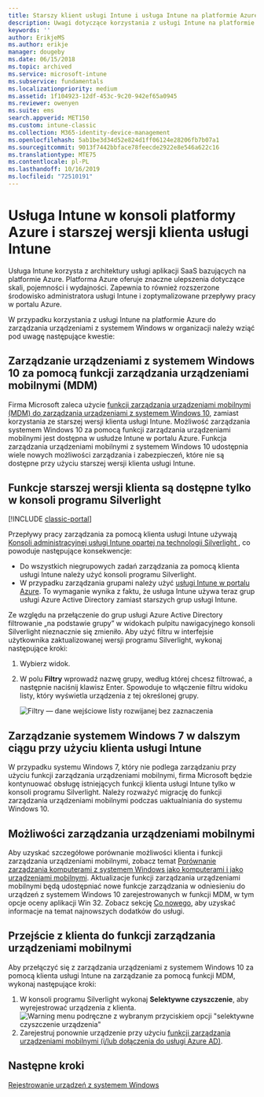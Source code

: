 ```yaml
---
title: Starszy klient usługi Intune i usługa Intune na platformie Azure
description: Uwagi dotyczące korzystania z usługi Intune na platformie Azure do zarządzania urządzeniami z systemem Windows w organizacji.
keywords: ''
author: ErikjeMS
ms.author: erikje
manager: dougeby
ms.date: 06/15/2018
ms.topic: archived
ms.service: microsoft-intune
ms.subservice: fundamentals
ms.localizationpriority: medium
ms.assetid: 1f104923-12df-453c-9c20-942ef65a0945
ms.reviewer: owenyen
ms.suite: ems
search.appverid: MET150
ms.custom: intune-classic
ms.collection: M365-identity-device-management
ms.openlocfilehash: 5ab1be3d34d52e824d1ff06124e28206fb7b07a1
ms.sourcegitcommit: 9013f7442bbface78feecde2922e8e546a622c16
ms.translationtype: MTE75
ms.contentlocale: pl-PL
ms.lasthandoff: 10/16/2019
ms.locfileid: "72510191"
---
```

# <a name="intune-on-azure-console-and-legacy-intune-pc-client"></a>Usługa Intune w konsoli platformy Azure i starszej wersji klienta usługi Intune

Usługa Intune korzysta z architektury usługi aplikacji SaaS bazujących na platformie Azure. Platforma Azure oferuje znaczne ulepszenia dotyczące skali, pojemności i wydajności. Zapewnia to również rozszerzone środowisko administratora usługi Intune i zoptymalizowane przepływy pracy w portalu Azure. 

W przypadku korzystania z usługi Intune na platformie Azure do zarządzania urządzeniami z systemem Windows w organizacji należy wziąć pod uwagę następujące kwestie:

## <a name="manage-windows-10-devices-by-using-mdm"></a>Zarządzanie urządzeniami z systemem Windows 10 za pomocą funkcji zarządzania urządzeniami mobilnymi (MDM)

Firma Microsoft zaleca użycie [funkcji zarządzania urządzeniami mobilnymi (MDM) do zarządzania urządzeniami z systemem Windows 10](../configuration/device-restrictions-windows-10.md), zamiast korzystania ze starszej wersji klienta usługi Intune. Możliwość zarządzania systemem Windows 10 za pomocą funkcji zarządzania urządzeniami mobilnymi jest dostępna w usłudze Intune w portalu Azure. Funkcja zarządzania urządzeniami mobilnymi z systemem Windows 10 udostępnia wiele nowych możliwości zarządzania i zabezpieczeń, które nie są dostępne przy użyciu starszej wersji klienta usługi Intune.

## <a name="legacy-pc-client-features-are-only-available-in-the-silverlight-console"></a>Funkcje starszej wersji klienta są dostępne tylko w konsoli programu Silverlight

[!INCLUDE [classic-portal](../includes/classic-portal.md)]

Przepływy pracy zarządzania za pomocą klienta usługi Intune używają [Konsoli administracyjnej usługi Intune opartej na technologii Silverlight ](https://manage.microsoft.com/), co powoduje następujące konsekwencje:

- Do wszystkich niegrupowych zadań zarządzania za pomocą klienta usługi Intune należy użyć konsoli programu Silverlight.
- W przypadku zarządzania grupami należy użyć [usługi Intune w portalu Azure](https://portal.azure.com/). To wymaganie wynika z faktu, że usługa Intune używa teraz grup usługi Azure Active Directory zamiast starszych grup usługi Intune. 

Ze względu na przełączenie do grup usługi Azure Active Directory filtrowanie „na podstawie grupy” w widokach pulpitu nawigacyjnego konsoli Silverlight nieznacznie się zmieniło. Aby użyć filtru w interfejsie użytkownika zaktualizowanej wersji programu Silverlight, wykonaj następujące kroki:

1. Wybierz widok.
2. W polu **Filtry** wprowadź nazwę grupy, według której chcesz filtrować, a następnie naciśnij klawisz Enter. Spowoduje to włączenie filtru widoku listy, który wyświetla urządzenia z tej określonej grupy.

   ![Filtry — dane wejściowe listy rozwijanej bez zaznaczenia](./media/intune-legacy-pc-client/image01.png)


## <a name="continue-to-manage-windows-7-by-using-intune-pc-client"></a>Zarządzanie systemem Windows 7 w dalszym ciągu przy użyciu klienta usługi Intune

W przypadku systemu Windows 7, który nie podlega zarządzaniu przy użyciu funkcji zarządzania urządzeniami mobilnymi, firma Microsoft będzie kontynuować obsługę istniejących funkcji klienta usługi Intune tylko w konsoli programu Silverlight. Należy rozważyć migrację do funkcji zarządzania urządzeniami mobilnymi podczas uaktualniania do systemu Windows 10.

## <a name="mdm-capabilities"></a>Możliwości zarządzania urządzeniami mobilnymi

Aby uzyskać szczegółowe porównanie możliwości klienta i funkcji zarządzania urządzeniami mobilnymi, zobacz temat [Porównanie zarządzania komputerami z systemem Windows jako komputerami i jako urządzeniami mobilnymi](pc-management-comparison.md). Aktualizacje funkcji zarządzania urządzeniami mobilnymi będą udostępniać nowe funkcje zarządzania w odniesieniu do urządzeń z systemem Windows 10 zarejestrowanych w funkcji MDM, w tym opcje oceny aplikacji Win 32. Zobacz sekcję [Co nowego](whats-new.md), aby uzyskać informacje na temat najnowszych dodatków do usługi.

## <a name="switch-from-pc-client-to-mdm"></a>Przejście z klienta do funkcji zarządzania urządzeniami mobilnymi

Aby przełączyć się z zarządzania urządzeniami z systemem Windows 10 za pomocą klienta usługi Intune na zarządzanie za pomocą funkcji MDM, wykonaj następujące kroki:

1. W konsoli programu Silverlight wykonaj **Selektywne czyszczenie**, aby wyrejestrować urządzenia z klienta.
  ![Warning menu podręczne z wybranym przyciskiem opcji "selektywne czyszczenie urządzenia" ](./media/intune-legacy-pc-client/image02.png)
2. Zarejestruj ponownie urządzenie przy użyciu [funkcji zarządzania urządzeniami mobilnymi (i/lub dołączenia do usługi Azure AD)](../enrollment/windows-enroll.md).

## <a name="next-steps"></a>Następne kroki
[Rejestrowanie urządzeń z systemem Windows](../enrollment/windows-enroll.md)
